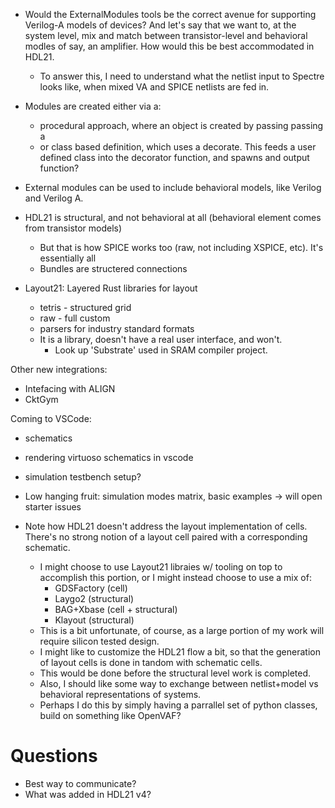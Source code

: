 
* Would the ExternalModules tools be the correct avenue for supporting Verilog-A models of devices? And let's say that we want to, at the system level, mix and match between transistor-level and behavioral modles of say, an amplifier. How would this be best accommodated in HDL21.
    * To answer this, I need to understand what the netlist input to Spectre looks like, when mixed VA and SPICE netlists are fed in.
* Modules are created either via a:
    * procedural approach, where an object is created by passing passing a 
    * or class based definition, which uses a decorate. This feeds a user defined class into the decorator function, and spawns and output function?

* External modules can be used to include behavioral models, like Verilog and Verilog A.
* HDL21 is structural, and not behavioral at all (behavioral element comes from transistor models)
    * But that is how SPICE works too (raw, not including XSPICE, etc). It's essentially all 
    * Bundles are structered connections

* Layout21: Layered Rust libraries for layout
    * tetris - structured grid
    * raw - full custom
    * parsers for industry standard formats
    * It is a library, doesn't have a real user interface, and won't.
        * Look up 'Substrate' used in SRAM compiler project.

Other new integrations:
* Intefacing with ALIGN
* CktGym

Coming to VSCode:
* schematics
* rendering virtuoso schematics in vscode
* simulation testbench setup?

* Low hanging fruit: simulation modes matrix, basic examples -> will open starter issues


* Note how HDL21 doesn't address the layout implementation of cells. There's no strong notion of a layout cell paired with a corresponding schematic.
    * I might choose to use Layout21 libraies w/ tooling on top to accomplish this portion, or I might instead choose to use a mix of:
        * GDSFactory (cell)
        * Laygo2 (structural)
        * BAG+Xbase (cell + structural)
        * Klayout (structural)
    * This is a bit unfortunate, of course, as a large portion of my work will require silicon tested design.
    * I might like to customize the HDL21 flow a bit, so that the generation of layout cells is done in tandom with schematic cells.
    * This would be done before the structural level work is completed.
    * Also, I should like some way to exchange between netlist+model vs behavioral representations of systems.
    * Perhaps I do this by simply having a parrallel set of python classes, build on something like OpenVAF?

# Questions

* Best way to communicate? 
* What was added in HDL21 v4?
